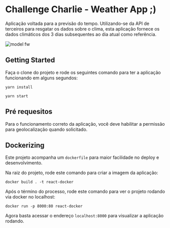 # Challenge Charlie - Weather App ;)

Aplicação voltada para a previsão do tempo. Utilizando-se da API de terceiros para resgatar os dados sobre o clima, esta aplicação fornece os dados climáticos dos 3 dias subsequentes ao dia atual como referência.

![model fw](https://user-images.githubusercontent.com/43412693/64120365-640c3c00-cd72-11e9-86b7-7dfbebb1ee54.png)


## Getting Started

Faça o clone do projeto e rode os seguintes comando para ter a aplicação funcionando em alguns segundos:
```
yarn install
```
```
yarn start
```

## Pré requesitos

Para o funcionamento correto da aplicação, você deve habilitar a permissão para geolocalização quando solicitado.

## Dockerizing

Este projeto acompanha um `dockerfile` para maior facilidade no deploy e desenvolvimento.

Na raiz do projeto, rode este comando para criar a imagem da aplicação:
```
docker build . -t react-docker
```
Após o término do processo, rode este comando para ver o projeto rodando via docker no localhost:
```
docker run -p 8000:80 react-docker
```
Agora basta acessar o endereço `localhost:8000` para visualizar a aplicação rodando.

